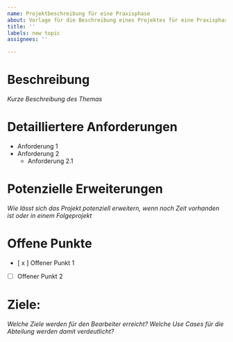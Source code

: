 ```yaml
---
name: Projektbeschreibung für eine Praxisphase
about: Vorlage für die Beschreibung eines Projektes für eine Praxisphase
title: ''
labels: new topic
assignees: ''

---
```


# Beschreibung
_Kurze Beschreibung des Themas_

# Detailliertere Anforderungen
- Anforderung 1
- Anforderung 2
  - Anforderung 2.1

# Potenzielle Erweiterungen
_Wie lässt sich das Projekt potenziell erweitern, wenn noch Zeit vorhanden ist oder in einem Folgeprojekt_

# Offene Punkte
 - [ x ] Offener Punkt 1
 - [  ] Offener Punkt 2

# Ziele:
_Welche Ziele werden für den Bearbeiter erreicht? Welche Use Cases für die Abteilung werden damit verdeutlicht?_
